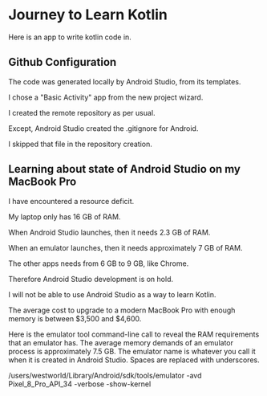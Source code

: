 # Journey to Learn Kotlin

Here is an app to write kotlin code in.

## Github Configuration

The code was generated locally by Android Studio, from its templates.

I chose a "Basic Activity" app from the new project wizard.

I created the remote repository as per usual.

Except, Android Studio created the .gitignore for Android.

I skipped that file in the repository creation.

## Learning about state of Android Studio on my MacBook Pro

I have encountered a resource deficit.

My laptop only has 16 GB of RAM.

When Android Studio launches, then it needs 2.3 GB of RAM.

When an emulator launches, then it needs approximately 7 GB of RAM.

The other apps needs from 6 GB to 9 GB, like Chrome.

Therefore Android Studio development is on hold.

I will not be able to use Android Studio as a way to learn Kotlin.

The average cost to upgrade to a modern MacBook Pro with enough memory
is between $3,500 and $4,600.

Here is the emulator tool command-line call to reveal the RAM requirements
that an emulator has. The average memory demands of an emulator process
is approximately 7.5 GB. The emulator name is whatever you call it when
it is created in Android Studio. Spaces are replaced with underscores.

/users/westworld/Library/Android/sdk/tools/emulator -avd Pixel_8_Pro_API_34 -verbose -show-kernel

